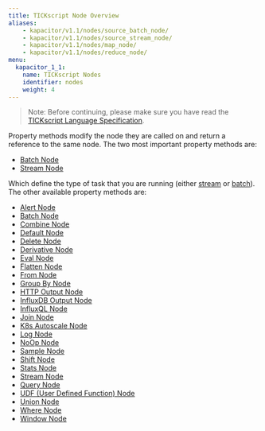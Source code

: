 ```yaml
---
title: TICKscript Node Overview
aliases:
    - kapacitor/v1.1/nodes/source_batch_node/
    - kapacitor/v1.1/nodes/source_stream_node/
    - kapacitor/v1.1/nodes/map_node/
    - kapacitor/v1.1/nodes/reduce_node/
menu:
  kapacitor_1_1:
    name: TICKscript Nodes
    identifier: nodes
    weight: 4
---
```


> Note: Before continuing, please make sure you have read the
> [TICKscript Language Specification](/kapacitor/v1.1/tick/).

Property methods modify the node they are called on and return a
reference to the same node. The two most important property methods
are:

* [Batch Node](/kapacitor/v1.1/nodes/batch_node)
* [Stream Node](/kapacitor/v1.1/nodes/stream_node)

Which define the type of task that you are running (either
[stream](/kapacitor/v1.1/introduction/getting_started/#trigger-alert-from-stream-data)
or
[batch](/kapacitor/v1.1/introduction/getting_started/#trigger-alert-from-batch-data)). The
other available property methods are:

* [Alert Node](/kapacitor/v1.1/nodes/alert_node)
* [Batch Node](/kapacitor/v1.1/nodes/batch_node)
* [Combine Node](/kapacitor/v1.1/nodes/combine_node)
* [Default Node](/kapacitor/v1.1/nodes/default_node)
* [Delete Node](/kapacitor/v1.1/nodes/delete_node)
* [Derivative Node](/kapacitor/v1.1/nodes/derivative_node)
* [Eval Node](/kapacitor/v1.1/nodes/eval_node)
* [Flatten Node](/kapacitor/v1.1/nodes/flatten_node)
* [From Node](/kapacitor/v1.1/nodes/from_node)
* [Group By Node](/kapacitor/v1.1/nodes/group_by_node)
* [HTTP Output Node](/kapacitor/v1.1/nodes/http_out_node)
* [InfluxDB Output Node](/kapacitor/v1.1/nodes/influx_d_b_out_node)
* [InfluxQL Node](/kapacitor/v1.1/nodes/influx_q_l_node)
* [Join Node](/kapacitor/v1.1/nodes/join_node)
* [K8s Autoscale Node](/kapacitor/v1.1/nodes/k8s_autoscale_node)
* [Log Node](/kapacitor/v1.1/nodes/log_node)
* [NoOp Node](/kapacitor/v1.1/nodes/no_op_node)
* [Sample Node](/kapacitor/v1.1/nodes/sample_node)
* [Shift Node](/kapacitor/v1.1/nodes/shift_node)
* [Stats Node](/kapacitor/v1.1/nodes/stats_node)
* [Stream Node](/kapacitor/v1.1/nodes/stream_node)
* [Query Node](/kapacitor/v1.1/nodes/query_node)
* [UDF (User Defined Function) Node](/kapacitor/v1.1/nodes/u_d_f_node)
* [Union Node](/kapacitor/v1.1/nodes/union_node)
* [Where Node](/kapacitor/v1.1/nodes/where_node)
* [Window Node](/kapacitor/v1.1/nodes/window_node)
